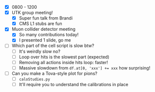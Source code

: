 - [x] 0800 - 1200
- [x] UTK group meeting!
  - [x] Super fun talk from Brandi
  - [x] CMS L1 stubs are fun
- [x] Muon collider detector meeting
  - [x] So many contributions today!
  - [x] I presented 1 slide, go me
- [ ] Which part of the cell script is slow btw?
  - [ ] It's weirdly slow no?
  - [ ] Loop over hits is the slowest part (expected)
  - [ ] Removing all actions inside hits loop: faster!
  - [ ] Massive slowdown from `df.at[0, 'xxx'] += xxx` how surprising!
- [ ] Can you make a Tova-style plot for pions?
  - [ ] `caloStudies.py`
  - [ ] It'll require you to understand the calibrations in place
